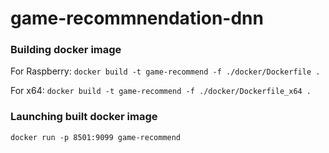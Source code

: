 # game-recommnendation-dnn


### Building docker image

For Raspberry:
```docker build -t game-recommend -f ./docker/Dockerfile .```

For x64:
```docker build -t game-recommend -f ./docker/Dockerfile_x64 .```


### Launching built docker image

```docker run -p 8501:9099 game-recommend```
